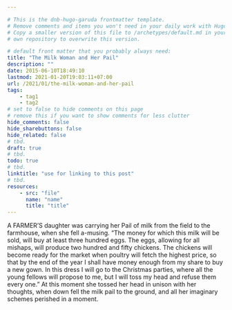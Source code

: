 ```yaml
---

# This is the dnb-hugo-garuda frontmatter template. 
# Remove comments and items you won't need in your daily work with Hugo.
# Copy a smaller version of this file to /archetypes/default.md in your
# own repository to overwrite this version.

# default front matter that you probably always need:
title: "The Milk Woman and Her Pail"
description: ""
date: 2015-06-10T18:49:10
lastmod: 2021-01-20T19:03:11+07:00
url: /2021/01/the-milk-woman-and-her-pail
tags:
    - tag1
    - tag2
# set to false to hide comments on this page
# remove this if you want to show comments for less clutter
hide_comments: false
hide_sharebuttons: false
hide_related: false
# tbd.
draft: true
# tbd.
todo: true
# tbd.
linktitle: "use for linking to this post"
# tbd.
resources:
    - src: "file"
      name: "name"
      title: "title"
---
```

A FARMER’S daughter was carrying her Pail of milk from the field to the farmhouse, when she fell a-musing. “The money for which this milk will be sold, will buy at least three hundred eggs. The eggs, allowing for all mishaps, will produce two hundred and fifty chickens. The chickens will become ready for the market when poultry will fetch the highest price, so that by the end of the year I shall have money enough from my share to buy a new gown. In this dress I will go to the Christmas parties, where all the young fellows will propose to me, but I will toss my head and refuse them every one.” At this moment she tossed her head in unison with her thoughts, when down fell the milk pail to the ground, and all her imaginary schemes perished in a moment.
